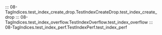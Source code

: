 ::: 08-TagIndices.test_index_create_drop.TestIndexCreateDrop.test_index_create_drop
::: 08-TagIndices.test_index_overflow.TestIndexOverflow.test_index_overflow
::: 08-TagIndices.test_index_perf.TestIndexPerf.test_index_perf
